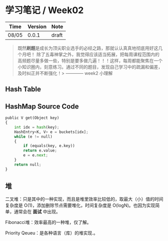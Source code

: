 # 学习笔记 / Week02

|Time|Version|Note|
|---|---|---|
|08/05|0.0.1|draft|


> 既然**刷题**是成长为顶尖职业选手的必经之路，那就认认真真地彻底用好这几个月吧！
> 除了五毒神掌之外，我觉得应该适当拓展，把每周课程范围内的高频题尽量多做一些，特别是要多做几遍！！！这样，每周都能聚焦在一个小知识圈内，刻意练习。通过不同的题目，发现自己学习中的疏漏和偏差，及时纠正并不断强化！>                                                  ———— week2 小理解


## Hash Table



## HashMap Source Code
```python
public V get(Object key)
{
    int idx = hash(key);
    HashEntry<K, V> e = buckets[idx];
    while (e != null)
    {
        if (equals(key, e.key))
        return e.value;
        e = e.next;
    }
    return null;
}
```



## 堆

二叉堆：只是其中的一种实现，而且是堆里效率比较低的，取最大（小）值的时间复杂度是 O(1)，添加删除节点需要堆化，时间复杂度是 O(logN)。也因为实现简单，通常会在 **面试** 中出现。

Fibonacci堆：效率最高的一种堆，仅了解。

Priority Qeueu：是各种语言（库）的堆实现.。